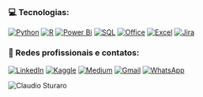 ### 💻 Tecnologias:
[![Python](https://img.shields.io/badge/Python-14354C?style=for-the-badge&logo=python&logoColor=white)]() 
[![R](https://img.shields.io/badge/R-276DC3?style=for-the-badge&logo=r&logoColor=white)]() 
[![Power Bi](https://img.shields.io/badge/PowerBI-F2C811?style=for-the-badge&logo=Power%20BI&logoColor=white)]() 
[![SQL](https://img.shields.io/badge/Microsoft_SQL_Server-CC2927?style=for-the-badge&logo=microsoft-sql-server&logoColor=white)]() 
[![Office](https://img.shields.io/badge/Microsoft_Office-D83B01?style=for-the-badge&logo=microsoft-office&logoColor=white)]() 
[![Excel](https://img.shields.io/badge/Microsoft_Excel-217346?style=for-the-badge&logo=microsoft-excel&logoColor=white)]()
[![Jira](https://img.shields.io/badge/Jira-0052CC?style=for-the-badge&logo=Jira&logoColor=white)]() 

### 📱 Redes profissionais e contatos:
[![LinkedIn](https://img.shields.io/badge/LinkedIn-0077B5?style=for-the-badge&logo=linkedin&logoColor=white)](https://www.linkedin.com/in/claudiosturaro/) 
[![Kaggle](https://img.shields.io/badge/Kaggle-20BEFF?style=for-the-badge&logo=Kaggle&logoColor=white)](https://www.kaggle.com/sturarods) [![Medium](https://img.shields.io/badge/Medium-12100E?style=for-the-badge&logo=medium&logoColor=white)](https://medium.com/@sturaro.ds) 
[![Gmail](https://img.shields.io/badge/Gmail-D14836?style=for-the-badge&logo=gmail&logoColor=white)](https://www.google.com/intl/pt-BR/gmail/about/)
[![WhatsApp](https://img.shields.io/badge/WhatsApp-25D366?style=for-the-badge&logo=whatsapp&logoColor=white)](https://web.whatsapp.com/)

![Claudio Sturaro](https://github-readme-stats.vercel.app/api?username=sturaro-ds&show_icons=true&theme=gradiente)
